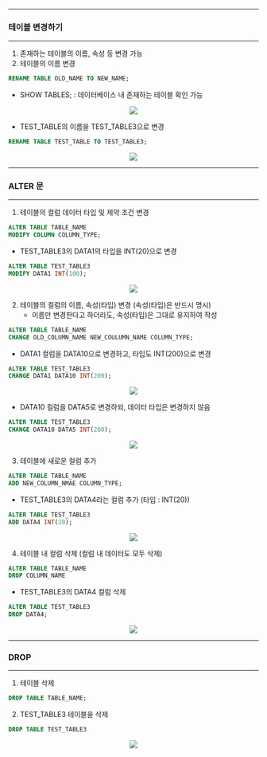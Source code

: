 -----
### 테이블 변경하기
-----
1. 존재하는 테이블의 이름, 속성 등 변경 가능
2. 테이블의 이름 변경
```sql
RENAME TABLE OLD_NAME TO NEW_NAME;
```
  - SHOW TABLES; : 데이터베이스 내 존재하는 테이블 확인 가능
<div align="center">
<img src="https://github.com/sooyounghan/Data-Base/assets/34672301/9eda1459-0543-46f6-88ff-5b8990a4b986">
</div>

  - TEST_TABLE의 이름을 TEST_TABLE3으로 변경
```sql
RENAME TABLE TEST_TABLE TO TEST_TABLE3;
```
<div align="center">
<img src="https://github.com/sooyounghan/Data-Base/assets/34672301/4e87f184-0843-4064-b88e-e358195c6224">
</div>

-----
### ALTER 문
-----
1. 테이블의 컬럼 데이터 타입 및 제약 조건 변경
```sql
ALTER TABLE TABLE_NAME
MODIFY COLUMN COLUMN_TYPE;
```

  - TEST_TABLE3의 DATA1의 타입을 INT(20)으로 변경
```sql
ALTER TABLE TEST_TABLE3
MODIFY DATA1 INT(100);
```
<div align="center">
<img src="https://github.com/sooyounghan/Data-Base/assets/34672301/81a6b3db-fec1-492d-9822-89ea61d4be88">
</div>

2. 테이블의 컬럼의 이름, 속성(타입) 변경 (속성(타입)은 반드시 명시)
   - 이름만 변경한다고 하더라도, 속성(타입)은 그대로 유지하여 작성
```sql
ALTER TABLE TABLE_NAME
CHANGE OLD_COLUMN_NAME NEW_COULUMN_NAME COLUMN_TYPE;
```
  - DATA1 컬럼을 DATA10으로 변경하고, 타입도 INT(200)으로 변경
```sql
ALTER TABLE TEST_TABLE3
CHANGE DATA1 DATA10 INT(200);
```
<div align="center">
<img src="https://github.com/sooyounghan/Data-Base/assets/34672301/49109f4d-84de-420e-9d7b-0c5e2d755fa8">
</div>

  - DATA10 컬럼을 DATA5로 변경하되, 데이터 타입은 변경하지 않음
```sql
ALTER TABLE TEST_TABLE3
CHANGE DATA10 DATA5 INT(200);
```
<div align="center">
<img src="https://github.com/sooyounghan/Data-Base/assets/34672301/95cd2ae0-3abc-4295-adb4-666fcce7912f">
</div>

3. 테이블에 새로운 컬럼 추가
```sql
ALTER TABLE TABLE_NAME
ADD NEW_COLUMN_NMAE COLUMN_TYPE;
```
  - TEST_TABLE3의 DATA4라는 컬럼 추가 (타입 : INT(20))
```sql
ALTER TABLE TEST_TABLE3
ADD DATA4 INT(20);
```
<div align="center">
<img src="https://github.com/sooyounghan/Data-Base/assets/34672301/40b68e2a-616f-4ecc-9711-37670b984d9a">
</div>

4. 테이블 내 컬럼 삭제 (컬럼 내 데이터도 모두 삭제)
```sql
ALTER TABLE TABLE_NAME
DROP COLUMN_NAME
```
  - TEST_TABLE3의 DATA4 컬럼 삭제
```sql
ALTER TABLE TEST_TABLE3
DROP DATA4;
```
<div align="center">
<img src="https://github.com/sooyounghan/Data-Base/assets/34672301/5fb9c441-431d-4a19-abd6-6eb0c2b3ac8f">
</div>

-----
### DROP
-----
1. 테이블 삭제
```sql
DROP TABLE TABLE_NAME;
```
2. TEST_TABLE3 테이블을 삭제
```sql
DROP TABLE TEST_TABLE3
```
<div align="center">
<img src="https://github.com/sooyounghan/Data-Base/assets/34672301/504564e0-8967-45ea-8485-9e94eaac5866">
</div>
